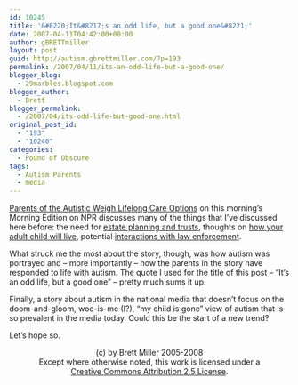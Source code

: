 ```yaml
---
id: 10245
title: '&#8220;It&#8217;s an odd life, but a good one&#8221;'
date: 2007-04-11T04:42:00+00:00
author: gBRETTmiller
layout: post
guid: http://autism.gbrettmiller.com/?p=193
permalink: /2007/04/11/its-an-odd-life-but-a-good-one/
blogger_blog:
  - 29marbles.blogspot.com
blogger_author:
  - Brett
blogger_permalink:
  - /2007/04/its-odd-life-but-good-one.html
original_post_id:
  - "193"
  - "10240"
categories:
  - Pound of Obscure
tags:
  - Autism Parents
  - media
---
```

[Parents of the Autistic Weigh Lifelong Care Options](http://www.npr.org/templates/story/story.php?storyId=9496250) on this morning&#8217;s Morning Edition on NPR discusses many of the things that I&#8217;ve discussed here before: the need for [estate planning and trusts](http://29marbles.blogspot.com/2006/02/planning-for-future-special-needs.html), thoughts on [how your adult child will live](http://29marbles.blogspot.com/2006/03/whos-life-is-it-anyway-thoughts-on.html), potential [interactions with law enforcement](http://29marbles.blogspot.com/2006/04/avoiding-unfortunate-situations-autism.html).

What struck me the most about the story, though, was how autism was portrayed and &#8211; more importantly &#8211; how the parents in the story have responded to life with autism. The quote I used for the title of this post &#8211; &#8220;It&#8217;s an odd life, but a good one&#8221; &#8211; pretty much sums it up.

Finally, a story about autism in the national media that doesn&#8217;t focus on the doom-and-gloom, woe-is-me (I?), &#8220;my child is gone&#8221; view of autism that is so prevalent in the media today. Could this be the start of a new trend?

Let&#8217;s hope so.

<div class="blogger-post-footer">
  <p align="center">
    (c) by Brett Miller 2005-2008<br /> Except where otherwise noted, this work is licensed under a<br /> <a href="http://creativecommons.org/licenses/by/2.5/" rel="license">Creative Commons Attribution 2.5 License</a>.
  </p>
</div>